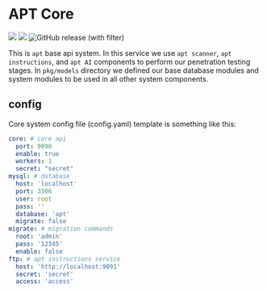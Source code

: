 # APT Core

![](https://img.shields.io/badge/Language-Golang-red)
![](https://img.shields.io/badge/App-APT_CORE-green)
![GitHub release (with filter)](https://img.shields.io/github/v/release/apt-tool/apt-core)

This is ```apt``` base api system. In this service we use ```apt scanner```, ```apt instructions```, and ```apt AI``` components
to perform our penetration testing stages. In ```pkg/models``` directory we defined our
base database modules and system modules to be used in all other
system components.

## config

Core system config file (config.yaml) template is something like this:

```yaml
core: # core api
  port: 9090
  enable: true
  workers: 1
  secret: "secret"
mysql: # database
  host: 'localhost'
  port: 3306
  user: root
  pass: ''
  database: 'apt'
  migrate: false
migrate: # migration commands
  root: 'admin'
  pass: '12345'
  enable: false
ftp: # apt instructions service
  host: 'http://localhost:9091'
  secret: 'secret'
  access: 'access'
```
